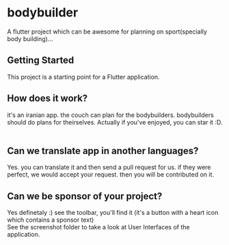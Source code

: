 # bodybuilder

A flutter project which can be awesome for planning on sport(specially body building)...
## Getting Started

This project is a starting point for a Flutter application.


## How does it work?
it's an iranian app. the couch can plan for the bodybuilders. bodybuilders should do plans for theirselves.
Actually if you've enjoyed, you can star it :D.
</br>
</br>

## Can we translate app in another languages?
Yes. you can translate it and then send a pull request for us. if they were perfect, we would accept your request. then you will be contributed on it.


## Can we be sponsor of your project?
Yes definetaly :) see the toolbar, you'll find it (it's a button with a heart icon which contains a sponsor text)
</br>
See the screenshot folder to take a look at User Interfaces of the application.
